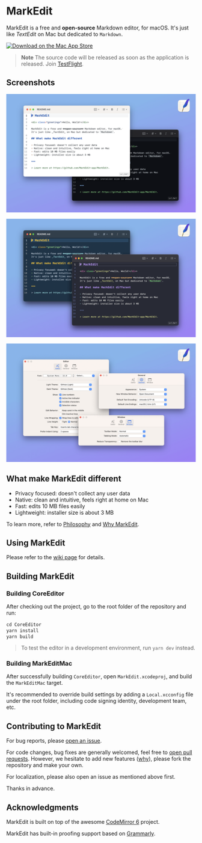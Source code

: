 # MarkEdit

MarkEdit is a free and **open-source** Markdown editor, for macOS. It's just like _TextEdit_ on Mac but dedicated to `Markdown`.

<a href="https://apps.apple.com/app/id1669953820" target="_blank"><img alt="Download on the Mac App Store" src="https://user-images.githubusercontent.com/6745066/216816394-706b5104-42f3-4cc4-96c9-471a9356d1a8.svg"></a>

> **Note** The source code will be released as soon as the application is released. Join [TestFlight](https://testflight.apple.com/join/Nv4YUeHT).

## Screenshots

![Screenshots 01](/Screenshots/01.png)

![Screenshots 02](/Screenshots/02.png)

![Screenshots 03](/Screenshots/03.png)

## What make MarkEdit different

- Privacy focused: doesn't collect any user data
- Native: clean and intuitive, feels right at home on Mac
- Fast: edits 10 MB files easily
- Lightweight: installer size is about 3 MB

To learn more, refer to [Philosophy](https://github.com/MarkEdit-app/MarkEdit/wiki/Philosophy) and [Why MarkEdit](https://github.com/MarkEdit-app/MarkEdit/wiki/Why-MarkEdit).

## Using MarkEdit

Please refer to the [wiki page](https://github.com/MarkEdit-app/MarkEdit/wiki) for details.

## Building MarkEdit

### Building CoreEditor

After checking out the project, go to the root folder of the repository and run:

```
cd CoreEditor
yarn install
yarn build
```

> To test the editor in a development environment, run `yarn dev` instead.

### Building MarkEditMac

After successfully building `CoreEditor`, open `MarkEdit.xcodeproj`, and build the `MarkEditMac` target.

It's recommended to override build settings by adding a `Local.xcconfig` file under the root folder, including code signing identity, development team, etc.

## Contributing to MarkEdit

For bug reports, please [open an issue](https://github.com/MarkEdit-app/MarkEdit/issues/new).

For code changes, bug fixes are generally welcomed, feel free to [open pull requests](https://github.com/MarkEdit-app/MarkEdit/compare). However, we hesitate to add new features ([why](https://github.com/MarkEdit-app/MarkEdit/wiki/Why-MarkEdit#feature-poor)), please fork the repository and make your own.

For localization, please also open an issue as mentioned above first.

Thanks in advance.

## Acknowledgments

MarkEdit is built on top of the awesome [CodeMirror 6](https://codemirror.net/) project.

MarkEdit has built-in proofing support based on [Grammarly](https://grammarly.com/).
